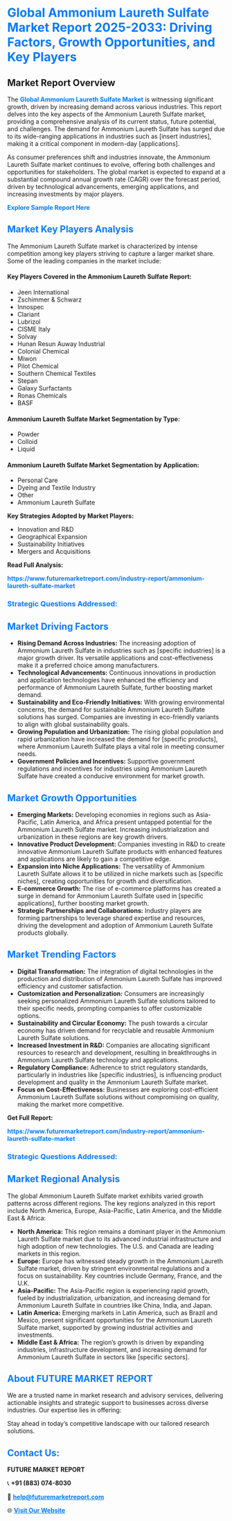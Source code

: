 <h1 style="color: #007BFF;">Global Ammonium Laureth Sulfate Market Report 2025-2033: Driving Factors, Growth Opportunities, and Key Players</h1>

<section id="overview">
<h2>Market Report Overview</h2>
<p>The <a href="https://www.futuremarketreport.com/industry-report/ammonium-laureth-sulfate-market" style="color: #007BFF; text-decoration: none;"><strong>Global Ammonium Laureth Sulfate Market</strong></a> is witnessing significant growth, driven by increasing demand across various industries. This report delves into the key aspects of the Ammonium Laureth Sulfate market, providing a comprehensive analysis of its current status, future potential, and challenges. The demand for Ammonium Laureth Sulfate has surged due to its wide-ranging applications in industries such as [insert industries], making it a critical component in modern-day [applications].</p>
<p>As consumer preferences shift and industries innovate, the Ammonium Laureth Sulfate market continues to evolve, offering both challenges and opportunities for stakeholders. The global market is expected to expand at a substantial compound annual growth rate (CAGR) over the forecast period, driven by technological advancements, emerging applications, and increasing investments by major players.</p>
</section>

<section id="overview">
<p><a href="https://www.futuremarketreport.com/request-sample/reportId=112790" style="color: #007BFF; text-decoration: none;"><strong>Explore Sample Report Here</strong></a></p>
</section>

<section id="key-players">
<h2 style="color: #007BFF;">Market Key Players Analysis</h2>
<p>The Ammonium Laureth Sulfate market is characterized by intense competition among key players striving to capture a larger market share. Some of the leading companies in the market include:</p>
<h4>Key Players Covered in the Ammonium Laureth Sulfate Report:</h4>
<ul><li>Jeen International</li><li>Zschimmer &amp; Schwarz</li><li>Innospec</li><li>Clariant</li><li>Lubrizol</li><li>CISME Italy</li><li>Solvay</li><li>Hunan Resun Auway Industrial</li><li>Colonial Chemical</li><li>Miwon</li><li>Pilot Chemical</li><li>Southern Chemical Textiles</li><li>Stepan</li><li>Galaxy Surfactants</li><li>Ronas Chemicals</li><li>BASF</li></ul>
<h4>Ammonium Laureth Sulfate Market Segmentation by Type:</h4>
<ul><li>Powder</li><li>Colloid</li><li>Liquid</li></ul>

<h4>Ammonium Laureth Sulfate Market Segmentation by Application:</h4>
<ul><li>Personal Care</li><li>Dyeing and Textile Industry</li><li>Other</li><li>Ammonium Laureth Sulfate</li></ul>
<p><strong>Key Strategies Adopted by Market Players:</strong></p>
<ul>
<li>Innovation and R&D</li>
<li>Geographical Expansion</li>
<li>Sustainability Initiatives</li>
<li>Mergers and Acquisitions</li>
</ul>
</section>

<section>
<p><strong>Read Full Analysis: </strong></p><a href="https://www.futuremarketreport.com/industry-report/ammonium-laureth-sulfate-market" style="color: #007BFF; text-decoration: none;"><strong>https://www.futuremarketreport.com/industry-report/ammonium-laureth-sulfate-market</strong></a>
<h3 style="color: #007BFF;">Strategic Questions Addressed:</h3>
</section>

<section id="driving-factors">
<h2 style="color: #007BFF;">Market Driving Factors</h2>
<ul>
<li><strong>Rising Demand Across Industries:</strong> The increasing adoption of Ammonium Laureth Sulfate in industries such as [specific industries] is a major growth driver. Its versatile applications and cost-effectiveness make it a preferred choice among manufacturers.</li>
<li><strong>Technological Advancements:</strong> Continuous innovations in production and application technologies have enhanced the efficiency and performance of Ammonium Laureth Sulfate, further boosting market demand.</li>
<li><strong>Sustainability and Eco-Friendly Initiatives:</strong> With growing environmental concerns, the demand for sustainable Ammonium Laureth Sulfate solutions has surged. Companies are investing in eco-friendly variants to align with global sustainability goals.</li>
<li><strong>Growing Population and Urbanization:</strong> The rising global population and rapid urbanization have increased the demand for [specific products], where Ammonium Laureth Sulfate plays a vital role in meeting consumer needs.</li>
<li><strong>Government Policies and Incentives:</strong> Supportive government regulations and incentives for industries using Ammonium Laureth Sulfate have created a conducive environment for market growth.</li>
</ul>
</section>

<section id="growth-opportunities">
<h2 style="color: #007BFF;">Market Growth Opportunities</h2>
<ul>
<li><strong>Emerging Markets:</strong> Developing economies in regions such as Asia-Pacific, Latin America, and Africa present untapped potential for the Ammonium Laureth Sulfate market. Increasing industrialization and urbanization in these regions are key growth drivers.</li>
<li><strong>Innovative Product Development:</strong> Companies investing in R&D to create innovative Ammonium Laureth Sulfate products with enhanced features and applications are likely to gain a competitive edge.</li>
<li><strong>Expansion into Niche Applications:</strong> The versatility of Ammonium Laureth Sulfate allows it to be utilized in niche markets such as [specific niches], creating opportunities for growth and diversification.</li>
<li><strong>E-commerce Growth:</strong> The rise of e-commerce platforms has created a surge in demand for Ammonium Laureth Sulfate used in [specific applications], further boosting market growth.</li>
<li><strong>Strategic Partnerships and Collaborations:</strong> Industry players are forming partnerships to leverage shared expertise and resources, driving the development and adoption of Ammonium Laureth Sulfate products globally.</li>
</ul>
</section>

<section id="trending-factors">
<h2 style="color: #007BFF;">Market Trending Factors</h2>
<ul>
<li><strong>Digital Transformation:</strong> The integration of digital technologies in the production and distribution of Ammonium Laureth Sulfate has improved efficiency and customer satisfaction.</li>
<li><strong>Customization and Personalization:</strong> Consumers are increasingly seeking personalized Ammonium Laureth Sulfate solutions tailored to their specific needs, prompting companies to offer customizable options.</li>
<li><strong>Sustainability and Circular Economy:</strong> The push towards a circular economy has driven demand for recyclable and reusable Ammonium Laureth Sulfate solutions.</li>
<li><strong>Increased Investment in R&D:</strong> Companies are allocating significant resources to research and development, resulting in breakthroughs in Ammonium Laureth Sulfate technology and applications.</li>
<li><strong>Regulatory Compliance:</strong> Adherence to strict regulatory standards, particularly in industries like [specific industries], is influencing product development and quality in the Ammonium Laureth Sulfate market.</li>
<li><strong>Focus on Cost-Effectiveness:</strong> Businesses are exploring cost-efficient Ammonium Laureth Sulfate solutions without compromising on quality, making the market more competitive.</li>
</ul>
</section>

<section>
<p><strong>Get Full Report: </strong></p><a href="https://www.futuremarketreport.com/industry-report/ammonium-laureth-sulfate-market" style="color: #007BFF; text-decoration: none;"><strong>https://www.futuremarketreport.com/industry-report/ammonium-laureth-sulfate-market</strong></a>
<h3 style="color: #007BFF;">Strategic Questions Addressed:</h3>
</section>


<section id="regional-analysis">
<h2 style="color: #007BFF;">Market Regional Analysis</h2>
<p>The global Ammonium Laureth Sulfate market exhibits varied growth patterns across different regions. The key regions analyzed in this report include North America, Europe, Asia-Pacific, Latin America, and the Middle East & Africa:</p>
<ul>
<li><strong>North America:</strong> This region remains a dominant player in the Ammonium Laureth Sulfate market due to its advanced industrial infrastructure and high adoption of new technologies. The U.S. and Canada are leading markets in this region.</li>
<li><strong>Europe:</strong> Europe has witnessed steady growth in the Ammonium Laureth Sulfate market, driven by stringent environmental regulations and a focus on sustainability. Key countries include Germany, France, and the U.K.</li>
<li><strong>Asia-Pacific:</strong> The Asia-Pacific region is experiencing rapid growth, fueled by industrialization, urbanization, and increasing demand for Ammonium Laureth Sulfate in countries like China, India, and Japan.</li>
<li><strong>Latin America:</strong> Emerging markets in Latin America, such as Brazil and Mexico, present significant opportunities for the Ammonium Laureth Sulfate market, supported by growing industrial activities and investments.</li>
<li><strong>Middle East & Africa:</strong> The region’s growth is driven by expanding industries, infrastructure development, and increasing demand for Ammonium Laureth Sulfate in sectors like [specific sectors].</li>
</ul>
</section>

<footer>
<h2 style="color: #007BFF;">About FUTURE MARKET REPORT</h2>
<p>We are a trusted name in market research and advisory services, delivering actionable insights and strategic support to businesses across diverse industries. Our expertise lies in offering:</p>

<p>Stay ahead in today’s competitive landscape with our tailored research solutions.</p>

<h2 style="color: #007BFF;">Contact Us:</h2>
<p><strong>FUTURE MARKET REPORT</strong></p>
<p>📞 <strong>+91 (883) 074-8030</strong></p>
<p>📧 <strong><a href="mailto:help@futuremarketreport.com" style="color: #007BFF;">help@futuremarketreport.com</a></strong></p>
<p>🌐 <strong><a href="https://www.futuremarketreport.com/" style="color: #007BFF;">Visit Our Website</a></strong></p>
</footer>